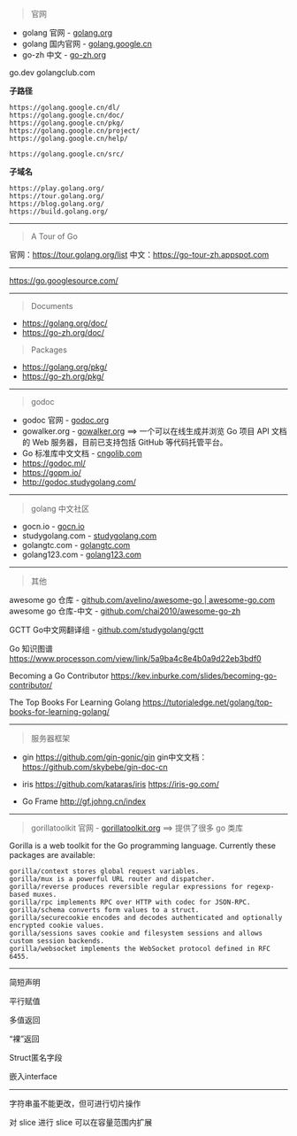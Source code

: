 > 官网  

* golang 官网 - [golang.org](https://golang.org/)  
* golang 国内官网 - [golang.google.cn](https://golang.google.cn/)  
* go-zh 中文 - [go-zh.org](https://go-zh.org/)  



go.dev
golangclub.com


**子路径**

```
https://golang.google.cn/dl/
https://golang.google.cn/doc/
https://golang.google.cn/pkg/
https://golang.google.cn/project/
https://golang.google.cn/help/

https://golang.google.cn/src/
```

**子域名**

```
https://play.golang.org/
https://tour.golang.org/
https://blog.golang.org/
https://build.golang.org/
```

---

> A Tour of Go

官网：https://tour.golang.org/list
中文：https://go-tour-zh.appspot.com

---

https://go.googlesource.com/

---

> Documents  

* https://golang.org/doc/  
* https://go-zh.org/doc/

> Packages

* https://golang.org/pkg/  
* https://go-zh.org/pkg/

---

> godoc

* godoc 官网 - [godoc.org](https://godoc.org/)  
* gowalker.org - [gowalker.org](https://gowalker.org/) ==> 一个可以在线生成并浏览 Go 项目 API 文档的 Web 服务器，目前已支持包括 GitHub 等代码托管平台。   
* Go 标准库中文文档 - [cngolib.com](http://cngolib.com/)
* https://godoc.ml/  
* https://gopm.io/  
* http://godoc.studygolang.com/

---

> golang 中文社区  

* gocn.io - [gocn.io](https://gocn.io/)  
* studygolang.com - [studygolang.com](https://studygolang.com/)  
* golangtc.com - [golangtc.com](https://golangtc.com/)  
* golang123.com - [golang123.com](https://www.golang123.com/)

---

> 其他  

awesome go 仓库 - [github.com/avelino/awesome-go | awesome-go.com](https://github.com/avelino/awesome-go)  
awesome go 仓库-中文 - [github.com/chai2010/awesome-go-zh](https://github.com/chai2010/awesome-go-zh)

GCTT Go中文网翻译组 - [github.com/studygolang/gctt](https://github.com/studygolang/gctt)

Go 知识图谱 https://www.processon.com/view/link/5a9ba4c8e4b0a9d22eb3bdf0

Becoming a Go Contributor https://kev.inburke.com/slides/becoming-go-contributor/

The Top Books For Learning Golang
https://tutorialedge.net/golang/top-books-for-learning-golang/

---

> 服务器框架

* gin
https://github.com/gin-gonic/gin
gin中文文档：https://github.com/skybebe/gin-doc-cn

* iris
https://github.com/kataras/iris
https://iris-go.com/

* Go Frame
http://gf.johng.cn/index

---

> gorillatoolkit 官网 - [gorillatoolkit.org](http://www.gorillatoolkit.org/) ==> 提供了很多 go 类库   

Gorilla is a web toolkit for the Go programming language. Currently these packages are available:

```
gorilla/context stores global request variables.
gorilla/mux is a powerful URL router and dispatcher.
gorilla/reverse produces reversible regular expressions for regexp-based muxes.
gorilla/rpc implements RPC over HTTP with codec for JSON-RPC.
gorilla/schema converts form values to a struct.
gorilla/securecookie encodes and decodes authenticated and optionally encrypted cookie values.
gorilla/sessions saves cookie and filesystem sessions and allows custom session backends.
gorilla/websocket implements the WebSocket protocol defined in RFC 6455.
```

---


简短声明

平行赋值

多值返回

“裸”返回

Struct匿名字段

嵌入interface

---

字符串虽不能更改，但可进行切片操作

对 slice 进行 slice 可以在容量范围内扩展